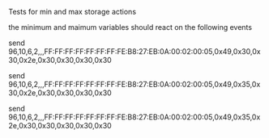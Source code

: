 Tests for min and max storage actions

the minimum and maimum variables should react on the following events

send 96,10,6,2,,,FF:FF:FF:FF:FF:FF:FF:FE:B8:27:EB:0A:00:02:00:05,0x49,0x30,0x30,0x2e,0x30,0x30,0x30,0x30

send 96,10,6,2,,,FF:FF:FF:FF:FF:FF:FF:FE:B8:27:EB:0A:00:02:00:05,0x49,0x35,0x30,0x2e,0x30,0x30,0x30,0x30

send 96,10,6,2,,,FF:FF:FF:FF:FF:FF:FF:FE:B8:27:EB:0A:00:02:00:05,0x49,0x35,0x2e,0x30,0x30,0x30,0x30,0x30

